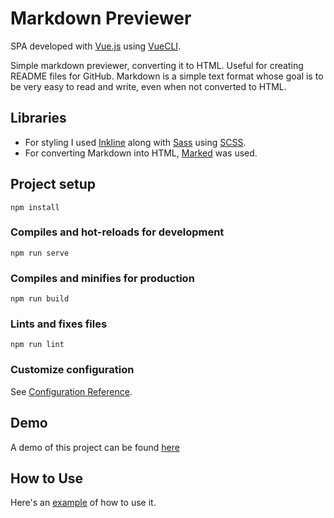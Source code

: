 # Markdown Previewer

SPA developed with [Vue.js](https://vuejs.org/) using [VueCLI](https://cli.vuejs.org/).

Simple markdown previewer, converting it to HTML. Useful for creating README files for GitHub. Markdown is a simple text format whose goal is to be very easy to read and write, even when not converted to HTML.

## Libraries

* For styling I used [Inkline](https://www.inkline.io) along with [Sass](https://sass-lang.com/) using [SCSS](https://sass-lang.com/documentation/syntax).
* For converting Markdown into HTML, [Marked](https://marked.js.org) was used.

## Project setup
```
npm install
```

### Compiles and hot-reloads for development
```
npm run serve
```

### Compiles and minifies for production
```
npm run build
```

### Lints and fixes files
```
npm run lint
```

### Customize configuration
See [Configuration Reference](https://cli.vuejs.org/config/).

## Demo

A demo of this project can be found [here](https://markdown-previewer-aa.netlify.app/)

## How to Use

Here's an [example](https://prnt.sc/ihlGvGDIsuHF) of how to use it.
